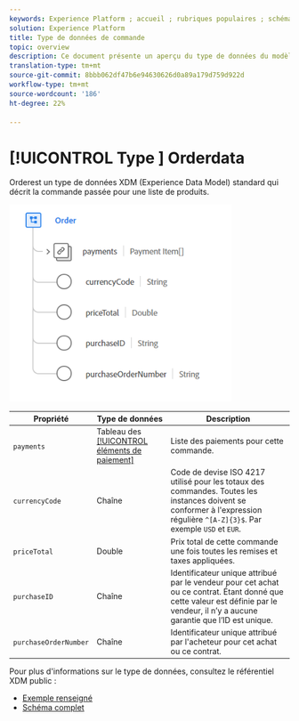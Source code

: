 ```yaml
---
keywords: Experience Platform ; accueil ; rubriques populaires ; schéma ; Schéma ; XDM ; champs ; schémas ; Schémas ; commande ; type de données ; type de données ; type de données ;
solution: Experience Platform
title: Type de données de commande
topic: overview
description: Ce document présente un aperçu du type de données du modèle de données d’expérience de commande (XDM).
translation-type: tm+mt
source-git-commit: 8bbb062df47b6e94630626d0a89a179d759d922d
workflow-type: tm+mt
source-wordcount: '186'
ht-degree: 22%

---
```



# [!UICONTROL Type ] Orderdata

 Orderest un type de données XDM (Experience Data Model) standard qui décrit la commande passée pour une liste de produits.

<img src="../images/data-types/order.PNG" width="400" /><br />

| Propriété | Type de données | Description |
| --- | --- | --- |
| `payments` | Tableau des [[!UICONTROL éléments de paiement]](./payment-item.md) | Liste des paiements pour cette commande. |
| `currencyCode` | Chaîne | Code de devise ISO 4217 utilisé pour les totaux des commandes. Toutes les instances doivent se conformer à l&#39;expression régulière `^[A-Z]{3}$`. Par exemple `USD` et `EUR`. |
| `priceTotal` | Double | Prix total de cette commande une fois toutes les remises et taxes appliquées. |
| `purchaseID` | Chaîne | Identificateur unique attribué par le vendeur pour cet achat ou ce contrat. Étant donné que cette valeur est définie par le vendeur, il n’y a aucune garantie que l’ID est unique. |
| `purchaseOrderNumber` | Chaîne | Identificateur unique attribué par l&#39;acheteur pour cet achat ou ce contrat. |

Pour plus d&#39;informations sur le type de données, consultez le référentiel XDM public :

* [Exemple renseigné](https://github.com/adobe/xdm/blob/master/components/datatypes/data/order.example.1.json)
* [Schéma complet](https://github.com/adobe/xdm/blob/master/components/datatypes/data/order.schema.json)
